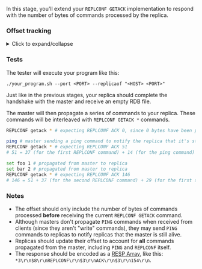 In this stage, you'll extend your `REPLCONF GETACK` implementation to respond with the number of bytes of commands processed by the replica.

### Offset tracking

<details>
  <summary>Click to expand/collapse</summary>
  As we saw in previous stages, when a replica receives a command from the master, it processes it and updates its state. In addition to processing commands, the replica also keeps a running count of the number of bytes of commands it has processed.

  This count is called the "offset". When a master sends a `REPLCONF GETACK` command to a replica, the replica is expected to respond with `REPLCONF ACK <offset>`. The returned `<offset>` should only include the number of bytes of commands processed **before** receiving the `REPLCONF GETACK` command.

  As an example:

  - Let's say a replica connects to a master and completes the handshake.
  - The master then sends a `REPLCONF GETACK *` command.
      - The replica should respond with `REPLCONF ACK 0`.
      - The returned offset is 0 since no commands have been processed yet (before receiving the `REPLCONF GETACK` command)
  - The master then sends `REPLCONF GETACK *` again.
      - The replica should respond with `REPLCONF ACK 37`.
      - The returned offset is 37 since the first `REPLCONF GETACK` command was processed, and it was 37 bytes long.
      - The RESP encoding for the `REPLCONF GETACK` command looks like this: `*3\r\n$8\r\nreplconf\r\n$6\r\ngetack\r\n$1\r\n*\r\n` (that's 37 bytes long)
  - The master then sends a `PING` command to the replica (masters do this periodically to notify replicas that the master is still alive).
      - The replica must silently process the `PING` command and update its offset. It should not send a response back to the master.
  - The master then sends `REPLCONF GETACK *` again (this is the third REPLCONF GETACK command received by the replica)
      - The replica should respond with `REPLCONF ACK 88`.
      - The returned offset is 88 (37 + 37 + 14)
          - 37 for the first `REPLCONF GETACK` command
          - 37 for the second `REPLCONF GETACK` command
          - 14 for the `PING` command
      - Note that the third `REPLCONF GETACK` command is not included in the offset, since the value should
      only include the number of bytes of commands processed **before** receiving the current `REPLCONF GETACK` command.
  - ... and so on

</details>

### Tests

The tester will execute your program like this:

```
./your_program.sh --port <PORT> --replicaof "<HOST> <PORT>"
```

Just like in the previous stages, your replica should complete the handshake with the master and receive an empty RDB file.

The master will then propagate a series of commands to your replica. These commands will be interleaved with `REPLCONF GETACK *` commands.

```bash
REPLCONF getack * # expecting REPLCONF ACK 0, since 0 bytes have been processed

ping # master sending a ping command to notify the replica that it's still alive
REPLCONF getack * # expecting REPLCONF ACK 51
# 51 = 37 (for the first REPLCONF command) + 14 (for the ping command)

set foo 1 # propagated from master to replica
set bar 2 # propagated from master to replica
REPLCONF getack * # expecting REPLCONF ACK 146
# 146 = 51 + 37 (for the second REPLCONF command) + 29 (for the first set command) + 29 (for the second set command)
```

### Notes

- The offset should only include the number of bytes of commands processed **before** receiving the current `REPLCONF GETACK` command.
- Although masters don't propagate `PING` commands when received from clients (since they aren't "write" commands),
  they may send `PING` commands to replicas to notify replicas that the master is still alive.
- Replicas should update their offset to account for **all** commands propagated from the master, including `PING` and `REPLCONF` itself.
- The response should be encoded as a [RESP Array](https://redis.io/docs/reference/protocol-spec/#arrays), like
  this: `*3\r\n$8\r\nREPLCONF\r\n$3\r\nACK\r\n$3\r\n154\r\n`.
